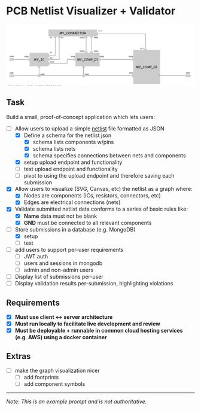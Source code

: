 # PCB Netlist Visualizer + Validator
![img.png](docs/img.png)
## Task
Build a small, proof-of-concept application which lets users:

- [ ] Allow users to upload a simple [netlist](https://en.wikipedia.org/wiki/Netlist) file formatted as JSON
  - [x] Define a schema for the netlist json
    - [x] schema lists components w/pins
    - [x] schema lists nets
    - [x] schema specifies connections between nets and components
  - [x] setup upload endpoint and functionality
  - [ ] test upload endpoint and functionality
  - [ ] pivot to using the upload endpoint and therefore saving each submission

- [x] Allow users to visualize (SVG, Canvas, etc) the netlist as a graph where:
  - [x] Nodes are components (ICs, resistors, connectors, etc)
  - [x] Edges are electrical connections (nets)

- [x] Validate submitted netlist data conforms to a series of basic rules like:
  - [x] **Name** data must not be blank
  - [x] **GND** must be connected to all relevant components

- [ ] Store submissions in a database (e.g. MongoDB)
  - [x] setup
  - [ ] test
- [ ] add users to support per-user requirements
  - [ ] JWT auth
  - [ ] users and sessions in mongodb
  - [ ] admin and non-admin users
- [ ] Display list of submissions per-user
- [ ] Display validation results per-submission, highlighting violations

## Requirements

- [x] **Must use client ↔ server architecture**
- [x] **Must run locally to facilitate live development and review**
- [x] **Must be deployable + runnable in common cloud hosting services (e.g. AWS) using a docker container**

## Extras
- [ ] make the graph visualization nicer
  - [ ] add footprints
  - [ ] add component symbols
---

*Note: This is an example prompt and is not authoritative.*
